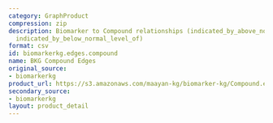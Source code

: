 ```yaml
---
category: GraphProduct
compression: zip
description: Biomarker to Compound relationships (indicated_by_above_normal_level_of,
  indicated_by_below_normal_level_of)
format: csv
id: biomarkerkg.edges.compound
name: BKG Compound Edges
original_source:
- biomarkerkg
product_url: https://s3.amazonaws.com/maayan-kg/biomarker-kg/Compound.edges.zip
secondary_source:
- biomarkerkg
layout: product_detail
---
```

